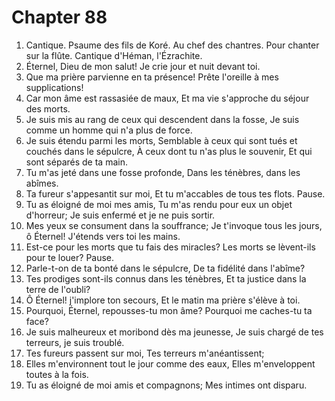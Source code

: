 # Chapter 88

1. Cantique. Psaume des fils de Koré. Au chef des chantres. Pour chanter sur la flûte. Cantique d'Héman, l'Ézrachite.
2. Éternel, Dieu de mon salut! Je crie jour et nuit devant toi.
3. Que ma prière parvienne en ta présence! Prête l'oreille à mes supplications!
4. Car mon âme est rassasiée de maux, Et ma vie s'approche du séjour des morts.
5. Je suis mis au rang de ceux qui descendent dans la fosse, Je suis comme un homme qui n'a plus de force.
6. Je suis étendu parmi les morts, Semblable à ceux qui sont tués et couchés dans le sépulcre, À ceux dont tu n'as plus le souvenir, Et qui sont séparés de ta main.
7. Tu m'as jeté dans une fosse profonde, Dans les ténèbres, dans les abîmes.
8. Ta fureur s'appesantit sur moi, Et tu m'accables de tous tes flots. Pause.
9. Tu as éloigné de moi mes amis, Tu m'as rendu pour eux un objet d'horreur; Je suis enfermé et je ne puis sortir.
10. Mes yeux se consument dans la souffrance; Je t'invoque tous les jours, ô Éternel! J'étends vers toi les mains.
11. Est-ce pour les morts que tu fais des miracles? Les morts se lèvent-ils pour te louer? Pause.
12. Parle-t-on de ta bonté dans le sépulcre, De ta fidélité dans l'abîme?
13. Tes prodiges sont-ils connus dans les ténèbres, Et ta justice dans la terre de l'oubli?
14. Ô Éternel! j'implore ton secours, Et le matin ma prière s'élève à toi.
15. Pourquoi, Éternel, repousses-tu mon âme? Pourquoi me caches-tu ta face?
16. Je suis malheureux et moribond dès ma jeunesse, Je suis chargé de tes terreurs, je suis troublé.
17. Tes fureurs passent sur moi, Tes terreurs m'anéantissent;
18. Elles m'environnent tout le jour comme des eaux, Elles m'enveloppent toutes à la fois.
19. Tu as éloigné de moi amis et compagnons; Mes intimes ont disparu.


